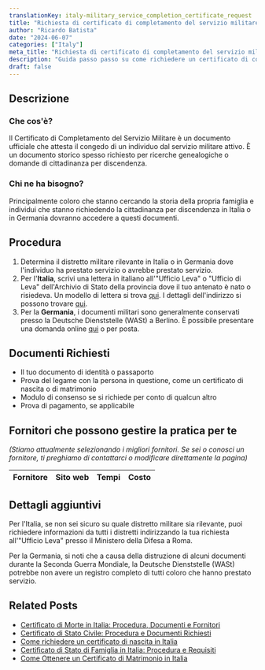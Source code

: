 ```yaml
---
translationKey: italy-military_service_completion_certificate_request
title: "Richiesta di certificato di completamento del servizio militare"
author: "Ricardo Batista"
date: "2024-06-07"
categories: ["Italy"]
meta_title: "Richiesta di certificato di completamento del servizio militare per scopi genealogici e di cittadinanza"
description: "Guida passo passo su come richiedere un certificato di completamento del servizio militare in Italia e in Germania."
draft: false
---
```


## Descrizione
### Che cos'è?
Il Certificato di Completamento del Servizio Militare è un documento ufficiale che attesta il congedo di un individuo dal servizio militare attivo. È un documento storico spesso richiesto per ricerche genealogiche o domande di cittadinanza per discendenza.

### Chi ne ha bisogno?
Principalmente coloro che stanno cercando la storia della propria famiglia e individui che stanno richiedendo la cittadinanza per discendenza in Italia o in Germania dovranno accedere a questi documenti.

## Procedura

1. Determina il distretto militare rilevante in Italia o in Germania dove l'individuo ha prestato servizio o avrebbe prestato servizio.
2. Per l'**Italia**, scrivi una lettera in italiano all'"Ufficio Leva" o "Ufficio di Leva" dell'Archivio di Stato della provincia dove il tuo antenato è nato o risiedeva.
     Un modello di lettera si trova [qui](http://www.circolocalabrese.org/resources/letters/military.asp). I dettagli dell'indirizzo si possono trovare [qui](http://www.antenati.san.beniculturali.it/v/Archivio+di+Stato+di+Campobasso/Stato+civile+italiano/Campobasso/Nati/1871/007330246_00036.jpg.html?g2_imageViewsIndex=0).
3. Per la **Germania**, i documenti militari sono generalmente conservati presso la Deutsche Dienststelle (WASt) a Berlino. È possibile presentare una domanda online [qui](https://www.dd-wast.de/en/info-service-enquiries-enquiry-form.html) o per posta.

## Documenti Richiesti
- Il tuo documento di identità o passaporto
- Prova del legame con la persona in questione, come un certificato di nascita o di matrimonio
- Modulo di consenso se si richiede per conto di qualcun altro
- Prova di pagamento, se applicabile

## Fornitori che possono gestire la pratica per te

_(Stiamo attualmente selezionando i migliori fornitori. Se sei o conosci un fornitore, ti preghiamo di contattarci o modificare direttamente la pagina)_

| Fornitore       |     Sito web    |     Tempi        |       Costo      |
| :-------------: | :-------------: |  :-------------: | :-------------: |

## Dettagli aggiuntivi
Per l'Italia, se non sei sicuro su quale distretto militare sia rilevante, puoi richiedere informazioni da tutti i distretti indirizzando la tua richiesta all'"Ufficio Leva" presso il Ministero della Difesa a Roma.

Per la Germania, si noti che a causa della distruzione di alcuni documenti durante la Seconda Guerra Mondiale, la Deutsche Dienststelle (WASt) potrebbe non avere un registro completo di tutti coloro che hanno prestato servizio.


## Related Posts

- [Certificato di Morte in Italia: Procedura, Documenti e Fornitori](https://tramitit.com/it/guides/italy/richiesta_certificato_di_morte/)
- [Certificato di Stato Civile: Procedura e Documenti Richiesti](https://tramitit.com/it/guides/italy/certificato_di_stato_civile/)
- [Come richiedere un certificato di nascita in Italia](https://tramitit.com/it/guides/italy/richiesta_certificato_di_nascita/)
- [Certificato di Stato di Famiglia in Italia: Procedura e Requisiti](https://tramitit.com/it/guides/italy/richiesta_certificato_di_stato_di_famiglia/)
- [Come Ottenere un Certificato di Matrimonio in Italia](https://tramitit.com/it/guides/italy/richiesta_certificato_di_matrimonio/)